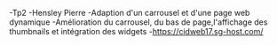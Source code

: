 -Tp2
-Hensley Pierre
-Adaption d'un carrousel et d'une page web dynamique 
-Amélioration du carrousel, du bas de page,l'affichage des thumbnails et intégration des widgets
-https://cidweb17.sg-host.com/
